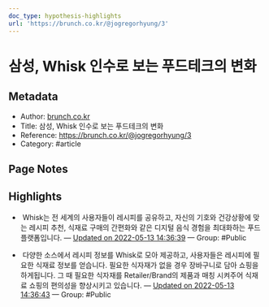 ```yaml
---
doc_type: hypothesis-highlights
url: 'https://brunch.co.kr/@jogregorhyung/3'
---
```


# 삼성, Whisk 인수로 보는 푸드테크의 변화

## Metadata
- Author: [brunch.co.kr]()
- Title: 삼성, Whisk 인수로 보는 푸드테크의 변화
- Reference: https://brunch.co.kr/@jogregorhyung/3
- Category: #article

## Page Notes
## Highlights
-  Whisk는 전 세계의 사용자들이 레시피를 공유하고, 자신의 기호와 건강상황에 맞는 레시피 추천, 식재료 구매의 간편화와 같은 디지털 음식 경험을 최대화하는 푸드 플랫폼입니다. — [Updated on 2022-05-13 14:36:39](https://hyp.is/qZDMCtJ-EeyEuIMmHYtt7Q/brunch.co.kr/@jogregorhyung/3) — Group: #Public

-  다양한 소스에서 레시피 정보를 Whisk로 모아 제공하고, 사용자들은 레시피에 필요한 식재료 정보를 얻습니다. 필요한 식자재가 없을 경우 장바구니로 담아 쇼핑을 하게됩니다. 그 때 필요한 식자재를 Retailer/Brand의 제품과 매칭 시켜주어 식재료 쇼핑의 편의성을 향상시키고 있습니다. — [Updated on 2022-05-13 14:36:43](https://hyp.is/rEdAjNJ-Eeyg2qNs9Isrbw/brunch.co.kr/@jogregorhyung/3) — Group: #Public



